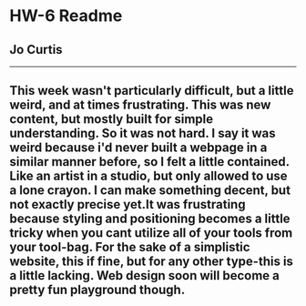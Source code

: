 # HW-6 Readme
## Jo Curtis
---
This week wasn't particularly difficult, but a little weird, and at times frustrating. This was new content, but mostly built for simple understanding. So it was not hard. I say it was weird because i'd never built a webpage in a similar manner before, so I felt a little contained. Like an artist in a studio, but only allowed to use a lone crayon. I can make something decent, but not exactly precise yet.It was frustrating because styling and positioning becomes a little tricky when you cant utilize all of your tools from your tool-bag. For the sake of a simplistic website, this if fine, but for any other type-this is a little lacking. Web design soon will become a pretty fun playground though.
---
